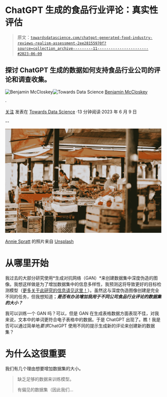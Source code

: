# ChatGPT 生成的食品行业评论：真实性评估

> 原文：[`towardsdatascience.com/chatgpt-generated-food-industry-reviews-realism-assessment-2ee28155970f?source=collection_archive---------11-----------------------#2023-06-09`](https://towardsdatascience.com/chatgpt-generated-food-industry-reviews-realism-assessment-2ee28155970f?source=collection_archive---------11-----------------------#2023-06-09)

## 探讨 ChatGPT 生成的数据如何支持食品行业公司的评论和调查收集。

[](https://ben-mccloskey20.medium.com/?source=post_page-----2ee28155970f--------------------------------)![Benjamin McCloskey](https://ben-mccloskey20.medium.com/?source=post_page-----2ee28155970f--------------------------------)[](https://towardsdatascience.com/?source=post_page-----2ee28155970f--------------------------------)![Towards Data Science](https://towardsdatascience.com/?source=post_page-----2ee28155970f--------------------------------) [Benjamin McCloskey](https://ben-mccloskey20.medium.com/?source=post_page-----2ee28155970f--------------------------------)

·

[关注](https://medium.com/m/signin?actionUrl=https%3A%2F%2Fmedium.com%2F_%2Fsubscribe%2Fuser%2F503796fc1483&operation=register&redirect=https%3A%2F%2Ftowardsdatascience.com%2Fchatgpt-generated-food-industry-reviews-realism-assessment-2ee28155970f&user=Benjamin+McCloskey&userId=503796fc1483&source=post_page-503796fc1483----2ee28155970f---------------------post_header-----------) 发表在 [Towards Data Science](https://towardsdatascience.com/?source=post_page-----2ee28155970f--------------------------------) ·13 分钟阅读·2023 年 6 月 9 日[](https://medium.com/m/signin?actionUrl=https%3A%2F%2Fmedium.com%2F_%2Fvote%2Ftowards-data-science%2F2ee28155970f&operation=register&redirect=https%3A%2F%2Ftowardsdatascience.com%2Fchatgpt-generated-food-industry-reviews-realism-assessment-2ee28155970f&user=Benjamin+McCloskey&userId=503796fc1483&source=-----2ee28155970f---------------------clap_footer-----------)

--

[](https://medium.com/m/signin?actionUrl=https%3A%2F%2Fmedium.com%2F_%2Fbookmark%2Fp%2F2ee28155970f&operation=register&redirect=https%3A%2F%2Ftowardsdatascience.com%2Fchatgpt-generated-food-industry-reviews-realism-assessment-2ee28155970f&source=-----2ee28155970f---------------------bookmark_footer-----------)![](img/45ea0b6597515a537982a20603e6b762.png)

[Annie Spratt](https://unsplash.com/@anniespratt?utm_source=medium&utm_medium=referral) 的照片来自 [Unsplash](https://unsplash.com/?utm_source=medium&utm_medium=referral)

# 从哪里开始

我过去的大部分研究使用*生成对抗网络（GAN）*来创建数据集中深度伪造的图像。我想这样做是为了增加数据集中的信息多样性，我预测这将导致更好的目标检测模型（[更多关于此研究的信息请见这里！](https://journals.sagepub.com/doi/abs/10.1177/15485129231170225?journalCode=dmsa)）。虽然这与深度伪造图像创建是完全不同的任务，但我想知道；***是否有办法增加我用于不同公司食品行业评论的数据集的大小？***

我可以训练一个 GAN 吗？可以，但是 GAN 在生成表格数据方面表现不佳，对我来说，文本中的单词更符合电子表格中的数据。于是 ChatGPT 出现了。瞧！我是否可以通过简单地*要求*ChatGPT 使用不同的提示生成新的评论来创建新的数据集？

# 为什么这很重要

我们有几个理由想要增加数据集的大小。

> 缺乏足够的数据来训练模型。
> 
> 有偏见的数据集（因此我们…
